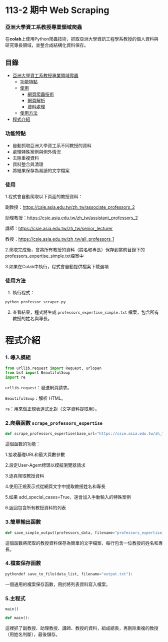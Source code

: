 # 113-2 期中 Web Scraping

### 亞洲大學資工系教授專業領域爬蟲

在**colab**上使用Python爬蟲技術，抓取亞洲大學資訊工程學系教授的個人資料與研究專長領域，並整合成結構化資料保存。

## 目錄

- [亞洲大學資工系教授專業領域爬蟲](#亞洲大學資工系教授專業領域爬蟲)
  - [功能特點](#功能特點)
  - [使用](#使用)
    - [網頁爬蟲技術](#網頁爬蟲技術)
    - [網頁解析](#網頁解析)
    - [資料處理](#資料處理)
  - [使用方法](#使用方法)    
- [程式介紹](#程式介紹)

### 功能特點

- 自動抓取亞洲大學資工系不同教授的資料
- 處理特殊案例與例外情況
- 去除重複資料
- 資料整合與清理
- 將結果保存為易讀的文字檔案

### 使用


1.程式會自動爬取以下頁面的教授資料：

副教授：https://csie.asia.edu.tw/zh_tw/associate_professors_2

助理教授：https://csie.asia.edu.tw/zh_tw/assistant_professors_2

講師：https://csie.asia.edu.tw/zh_tw/senior_lecturer

教授：https://csie.asia.edu.tw/zh_tw/all_professors_1


2.爬取完成後，會將所有教授的資料（姓名和專長）保存到當前目錄下的professors_expertise_simple.txt檔案中

3.如果在Colab中執行，程式會自動提供檔案下載選項

### 使用方法

1.  執行程式：
```bash
python professor_scraper.py
```

2. 查看結果，程式將生成 `professors_expertise_simple.txt` 檔案，包含所有教授的姓名與專長。

# 程式介紹

### 1. 導入模組
```python
from urllib.request import Request, urlopen
from bs4 import BeautifulSoup
import re
```

`urllib.request`：發送網頁請求。

`BeautifulSoup`：解析 HTML。

`re`：用來做正規表達式比對（文字資料提取用）。

### 2.爬蟲函數 `scrape_professors_expertise`
```python
def scrape_professors_expertise(base_url="https://csie.asia.edu.tw/zh_tw/associate_professors_2", max_pages=5, add_special_cases=False):
```
這個函數的功能：

  1.接收基礎URL和最大頁數參數

  2.設定User-Agent標頭以模擬瀏覽器請求

  3.逐頁爬取教授資料

  4.使用正規表示式從網頁文字中提取教授姓名和專長

  5.如果 add_special_cases=True，還會加入手動輸入的特殊案例

  6.返回包含所有教授資料的列表

### 3.簡單輸出函數
```python
def save_simple_output(professors_data, filename="professors_expertise_simple.txt"):
```
這個函數將爬取的教授資料保存為簡單的文字檔案，每行包含一位教授的姓名和專長。


### 4.檔案保存函數
```python
pythondef save_to_file(data_list, filename="output.txt"):
```
一個通用的檔案保存函數，用於將列表資料寫入檔案。
    
### 5.主程式
`main()`
```python
def main():
```
這裡抓了副教授、助理教授、講師、教授的資料，組成總表，再刪除重複的教授（用姓名判斷），最後儲存。


